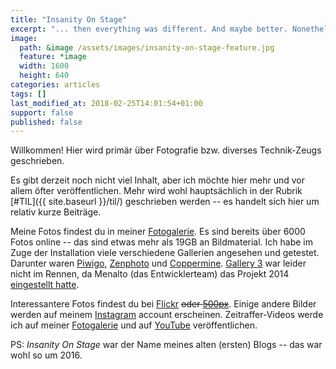 ```yaml
---
title: "Insanity On Stage"
excerpt: "... then everything was different. And maybe better. Nonetheless I start my weblog again. Content may appear when time is ready for it :wink:"
image:
  path: &image /assets/images/insanity-on-stage-feature.jpg
  feature: *image
  width: 1600
  height: 640
categories: articles
tags: []
last_modified_at: 2018-02-25T14:01:54+01:00
support: false
published: false
---
```


Willkommen! Hier wird primär über Fotografie bzw. diverses Technik-Zeugs geschrieben.

Es gibt derzeit noch nicht viel Inhalt, aber ich möchte hier mehr und vor allem öfter veröffentlichen. Mehr wird wohl hauptsächlich in der Rubrik [#TIL]({{ site.baseurl }}/til/) geschrieben werden -- es handelt sich hier um relativ kurze Beiträge.

Meine Fotos findest du in meiner [Fotogalerie][fotos]. Es sind bereits über 6000 Fotos online -- das sind etwas mehr als 19GB an Bildmaterial. Ich habe im Zuge der Installation viele verschiedene Gallerien angesehen und getestet. Darunter waren [Piwigo], [Zenphoto] und [Coppermine]. [Gallery 3] war leider nicht im Rennen, da Menalto (das Entwicklerteam) das Projekt 2014 [eingestellt hatte][g3].

Interessantere Fotos findest du bei [Flickr] ~~oder [500px]~~. Einige andere Bilder werden auf meinem [Instagram] account erscheinen. Zeitraffer-Videos werde ich auf meiner [Fotogalerie][timelapse] und auf [YouTube] veröffentlichen.

PS: <var>Insanity On Stage</var> war der Name meines alten (ersten) Blogs -- das war wohl so um 2016.

[fotos]: https://dominicreich.com/fotos/
[Piwigo]: http://piwigo.org
[Zenphoto]: http://www.zenphoto.org
[Coppermine]: http://coppermine-gallery.net
[Gallery 3]: http://galleryproject.org
[g3]: http://galleryproject.org/time-to-hibernate
[500px]: https://500px.com/drtom
[Flickr]: https://www.flickr.com/photos/drtom0/
[Instagram]: https://www.instagram.com/drtom0/
[timelapse]: https://dominicreich.com/fotos/index.php?/category/174
[YouTube]: https://www.youtube.com/watch?v=9cV0uG1YdZI&list=PLAVuOpof7vDonReliwNKPa84z4ZEWHRbk
